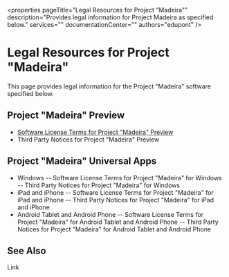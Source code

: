 <properties pageTitle="Legal Resources for Project "Madeira"" 
	description="Provides legal information for Project Madeira as specified below." 
	services="" 
	documentationCenter=""
	authors="edupont" />

# Legal Resources for Project "Madeira" #  
This page provides legal information for the Project "Madeira" software specified below.  
  
## Project "Madeira" Preview
- [Software License Terms for Project "Madeira" Preview](legal-terms-madeira.md)
- Third Party Notices for Project "Madeira" Preview

## Project "Madeira" Universal Apps
- Windows
-- Software License Terms for Project "Madeira" for Windows 
-- Third Party Notices for Project "Madeira" for Windows 
- iPad and iPhone
-- Software License Terms for Project "Madeira" for iPad and iPhone 
-- Third Party Notices for Project "Madeira" for iPad and iPhone 
- Android Tablet and Android Phone
-- Software License Terms for Project "Madeira" for Android Tablet and Android Phone 
-- Third Party Notices for Project "Madeira" for Android Tablet and Android Phone 
 
 ## See Also  
 Link  
